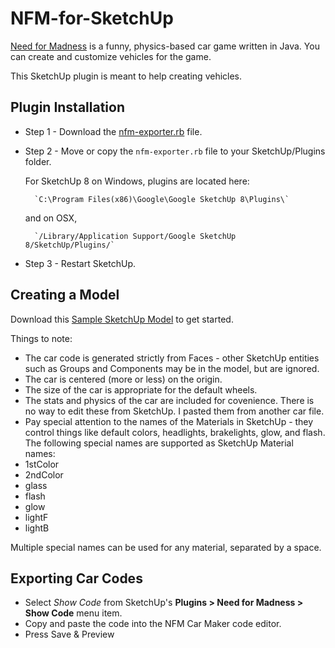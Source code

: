 NFM-for-SketchUp
================

[Need for Madness](http://www.needformadness.com/developer/) is a funny, physics-based car game written in Java. You can create and customize vehicles for the game.

This SketchUp plugin is meant to help creating vehicles.



## Plugin Installation ##


* Step 1 -
    Download the [nfm-exporter.rb](http://dl.dropbox.com/u/2657771/nfm-exporter.rb) file.
* Step 2 -
    Move or copy the `nfm-exporter.rb` file to your SketchUp/Plugins folder.

    For SketchUp 8 on Windows, plugins are located here:

        `C:\Program Files(x86)\Google\Google SketchUp 8\Plugins\`

    and on OSX,

        `/Library/Application Support/Google SketchUp 8/SketchUp/Plugins/`

* Step 3 -
    Restart SketchUp.

## Creating a Model ##

Download this [Sample SketchUp Model](http://sketchup.google.com/3dwarehouse/details?mid=d5387a815f8e5d17990657dd2813bf44) to get started.

Things to note:

* The car code is generated strictly from Faces - other SketchUp entities such as Groups and Components may be in the model, but are ignored.
* The car is centered (more or less) on the origin.
* The size of the car is appropriate for the default wheels.
* The stats and physics of the car are included for covenience. There is no way to edit these from SketchUp. I pasted them from another car file.
* Pay special attention to the names of the Materials in SketchUp - they control things like default colors, headlights, brakelights, glow, and flash. The following special names are supported as SketchUp Material names:
 * 1stColor
 * 2ndColor
 * glass
 * flash
 * glow
 * lightF
 * lightB

Multiple special names can be used for any material, separated by a space.

## Exporting Car Codes ##

* Select *Show Code* from SketchUp's **Plugins > Need for Madness > Show Code**
menu item.
* Copy and paste the code into the NFM Car Maker code editor.
* Press Save & Preview

